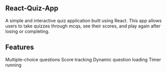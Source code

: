 ## React-Quiz-App

A simple and interactive quiz application built using React. This app allows users to take quizzes through mcqs, see their scores, and play again after losing or completing.

## Features
Multiple-choice questions
Score tracking
Dynamic question loading
Timer running
